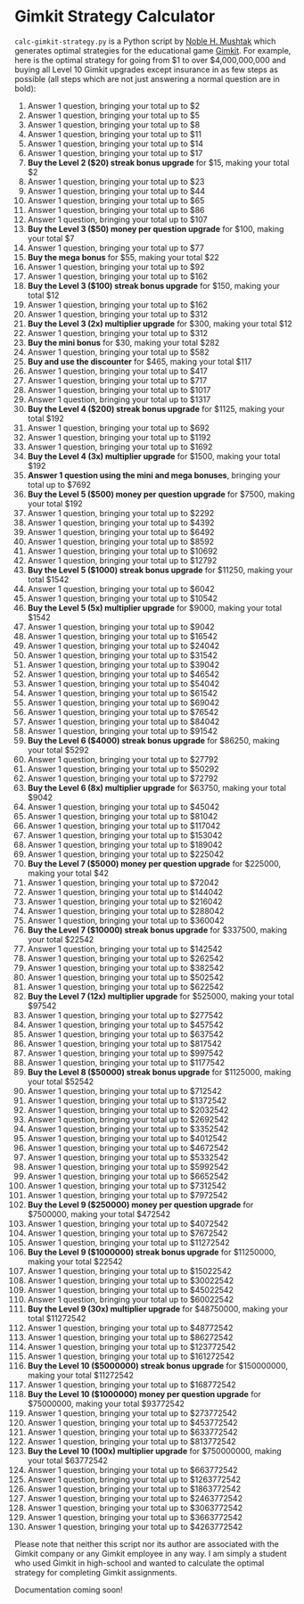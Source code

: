 # Gimkit Strategy Calculator #
`calc-gimkit-strategy.py` is a Python script by [Noble H. Mushtak](https://noblemushtak.pythonanywhere.com/) which generates optimal strategies for the educational game [Gimkit](https://www.gimkit.com/). For example, here is the optimal strategy for going from $1 to over $4,000,000,000 and buying all Level 10 Gimkit upgrades except insurance in as few steps as possible (all steps which are not just answering a normal question are in bold):

1. Answer 1 question, bringing your total up to $2
2. Answer 1 question, bringing your total up to $5
3. Answer 1 question, bringing your total up to $8
4. Answer 1 question, bringing your total up to $11
5. Answer 1 question, bringing your total up to $14
6. Answer 1 question, bringing your total up to $17
7. **Buy the Level 2 ($20) streak bonus upgrade** for $15, making your total $2
8. Answer 1 question, bringing your total up to $23
9. Answer 1 question, bringing your total up to $44
10. Answer 1 question, bringing your total up to $65
11. Answer 1 question, bringing your total up to $86
12. Answer 1 question, bringing your total up to $107
13. **Buy the Level 3 ($50) money per question upgrade** for $100, making your total $7
14. Answer 1 question, bringing your total up to $77
15. **Buy the mega bonus** for $55, making your total $22
16. Answer 1 question, bringing your total up to $92
17. Answer 1 question, bringing your total up to $162
18. **Buy the Level 3 ($100) streak bonus upgrade** for $150, making your total $12
19. Answer 1 question, bringing your total up to $162
20. Answer 1 question, bringing your total up to $312
21. **Buy the Level 3 (2x) multiplier upgrade** for $300, making your total $12
22. Answer 1 question, bringing your total up to $312
23. **Buy the mini bonus** for $30, making your total $282
24. Answer 1 question, bringing your total up to $582
25. **Buy and use the discounter** for $465, making your total $117
26. Answer 1 question, bringing your total up to $417
27. Answer 1 question, bringing your total up to $717
28. Answer 1 question, bringing your total up to $1017
29. Answer 1 question, bringing your total up to $1317
30. **Buy the Level 4 ($200) streak bonus upgrade** for $1125, making your total $192
31. Answer 1 question, bringing your total up to $692
32. Answer 1 question, bringing your total up to $1192
33. Answer 1 question, bringing your total up to $1692
34. **Buy the Level 4 (3x) multiplier upgrade** for $1500, making your total $192
35. **Answer 1 question using the mini and mega bonuses**, bringing your total up to $7692
36. **Buy the Level 5 ($500) money per question upgrade** for $7500, making your total $192
37. Answer 1 question, bringing your total up to $2292
38. Answer 1 question, bringing your total up to $4392
39. Answer 1 question, bringing your total up to $6492
40. Answer 1 question, bringing your total up to $8592
41. Answer 1 question, bringing your total up to $10692
42. Answer 1 question, bringing your total up to $12792
43. **Buy the Level 5 ($1000) streak bonus upgrade** for $11250, making your total $1542
44. Answer 1 question, bringing your total up to $6042
45. Answer 1 question, bringing your total up to $10542
46. **Buy the Level 5 (5x) multiplier upgrade** for $9000, making your total $1542
47. Answer 1 question, bringing your total up to $9042
48. Answer 1 question, bringing your total up to $16542
49. Answer 1 question, bringing your total up to $24042
50. Answer 1 question, bringing your total up to $31542
51. Answer 1 question, bringing your total up to $39042
52. Answer 1 question, bringing your total up to $46542
53. Answer 1 question, bringing your total up to $54042
54. Answer 1 question, bringing your total up to $61542
55. Answer 1 question, bringing your total up to $69042
56. Answer 1 question, bringing your total up to $76542
57. Answer 1 question, bringing your total up to $84042
58. Answer 1 question, bringing your total up to $91542
59. **Buy the Level 6 ($4000) streak bonus upgrade** for $86250, making your total $5292
60. Answer 1 question, bringing your total up to $27792
61. Answer 1 question, bringing your total up to $50292
62. Answer 1 question, bringing your total up to $72792
63. **Buy the Level 6 (8x) multiplier upgrade** for $63750, making your total $9042
64. Answer 1 question, bringing your total up to $45042
65. Answer 1 question, bringing your total up to $81042
66. Answer 1 question, bringing your total up to $117042
67. Answer 1 question, bringing your total up to $153042
68. Answer 1 question, bringing your total up to $189042
69. Answer 1 question, bringing your total up to $225042
70. **Buy the Level 7 ($5000) money per question upgrade** for $225000, making your total $42
71. Answer 1 question, bringing your total up to $72042
72. Answer 1 question, bringing your total up to $144042
73. Answer 1 question, bringing your total up to $216042
74. Answer 1 question, bringing your total up to $288042
75. Answer 1 question, bringing your total up to $360042
76. **Buy the Level 7 ($10000) streak bonus upgrade** for $337500, making your total $22542
77. Answer 1 question, bringing your total up to $142542
78. Answer 1 question, bringing your total up to $262542
79. Answer 1 question, bringing your total up to $382542
80. Answer 1 question, bringing your total up to $502542
81. Answer 1 question, bringing your total up to $622542
82. **Buy the Level 7 (12x) multiplier upgrade** for $525000, making your total $97542
83. Answer 1 question, bringing your total up to $277542
84. Answer 1 question, bringing your total up to $457542
85. Answer 1 question, bringing your total up to $637542
86. Answer 1 question, bringing your total up to $817542
87. Answer 1 question, bringing your total up to $997542
88. Answer 1 question, bringing your total up to $1177542
89. **Buy the Level 8 ($50000) streak bonus upgrade** for $1125000, making your total $52542
90. Answer 1 question, bringing your total up to $712542
91. Answer 1 question, bringing your total up to $1372542
92. Answer 1 question, bringing your total up to $2032542
93. Answer 1 question, bringing your total up to $2692542
94. Answer 1 question, bringing your total up to $3352542
95. Answer 1 question, bringing your total up to $4012542
96. Answer 1 question, bringing your total up to $4672542
97. Answer 1 question, bringing your total up to $5332542
98. Answer 1 question, bringing your total up to $5992542
99. Answer 1 question, bringing your total up to $6652542
100. Answer 1 question, bringing your total up to $7312542
101. Answer 1 question, bringing your total up to $7972542
102. **Buy the Level 9 ($250000) money per question upgrade** for $7500000, making your total $472542
103. Answer 1 question, bringing your total up to $4072542
104. Answer 1 question, bringing your total up to $7672542
105. Answer 1 question, bringing your total up to $11272542
106. **Buy the Level 9 ($1000000) streak bonus upgrade** for $11250000, making your total $22542
107. Answer 1 question, bringing your total up to $15022542
108. Answer 1 question, bringing your total up to $30022542
109. Answer 1 question, bringing your total up to $45022542
110. Answer 1 question, bringing your total up to $60022542
111. **Buy the Level 9 (30x) multiplier upgrade** for $48750000, making your total $11272542
112. Answer 1 question, bringing your total up to $48772542
113. Answer 1 question, bringing your total up to $86272542
114. Answer 1 question, bringing your total up to $123772542
115. Answer 1 question, bringing your total up to $161272542
116. **Buy the Level 10 ($5000000) streak bonus upgrade** for $150000000, making your total $11272542
117. Answer 1 question, bringing your total up to $168772542
118. **Buy the Level 10 ($1000000) money per question upgrade** for $75000000, making your total $93772542
119. Answer 1 question, bringing your total up to $273772542
120. Answer 1 question, bringing your total up to $453772542
121. Answer 1 question, bringing your total up to $633772542
122. Answer 1 question, bringing your total up to $813772542
123. **Buy the Level 10 (100x) multiplier upgrade** for $750000000, making your total $63772542
124. Answer 1 question, bringing your total up to $663772542
125. Answer 1 question, bringing your total up to $1263772542
126. Answer 1 question, bringing your total up to $1863772542
127. Answer 1 question, bringing your total up to $2463772542
128. Answer 1 question, bringing your total up to $3063772542
129. Answer 1 question, bringing your total up to $3663772542
130. Answer 1 question, bringing your total up to $4263772542

Please note that neither this script nor its author are associated with the Gimkit company or any Gimkit employee in any way. I am simply a student who used Gimkit in high-school and wanted to calculate the optimal strategy for completing Gimkit assignments.

Documentation coming soon!